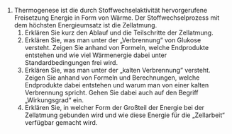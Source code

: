 1. Thermogenese ist die durch Stoffwechselaktivität hervorgerufene Freisetzung Energie in Form von Wärme. Der Stoffwechselprozess mit dem höchsten Energieumsatz ist die Zellatmung. 
	1. Erklären Sie kurz den Ablauf und die Teilschritte der Zellatmung.
	2. Erklären Sie, was man unter der „Verbrennung“ von Glukose versteht. Zeigen Sie anhand von Formeln, welche Endprodukte entstehen und wie viel Wärmenergie dabei unter Standardbedingungen frei wird. 
	3. Erklären Sie, was man unter der „kalten Verbrennung“ versteht. Zeigen Sie anhand von Formeln und Berechnungen, welche Endprodukte dabei entstehen und warum man von einer kalten Verbrennung spricht. Gehen Sie dabei auch auf den Begriff „Wirkungsgrad“ ein. 
	4. Erklären Sie, in welcher Form der Großteil der Energie bei der Zellatmung gebunden wird und wie diese Energie für die „Zellarbeit“ verfügbar gemacht wird.